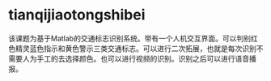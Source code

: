 # tianqijiaotongshibei
该课题为基于Matlab的交通标志识别系统。带有一个人机交互界面。可以判别红色精灵蓝色指示和黄色警示三类交通标志。可以进行二次拓展，也就是每次识别不需要人为手工的去选择颜色。也可以进行视频的识别。识别之后可以进行语音播报。
